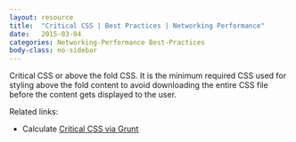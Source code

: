 ```yaml
---
layout: resource
title:  "Critical CSS | Best Practices | Networking Performance"
date:   2015-03-04
categories: Networking-Performance Best-Practices
body-class: no-sidebar
---
```


Critical CSS or above the fold CSS. It is the minimum required CSS used for styling above the fold content to avoid downloading the entire CSS file before the content gets displayed to the user.

Related links:

- Calculate [Critical CSS via Grunt](/networking-performance/tools/grunt/critical-css)